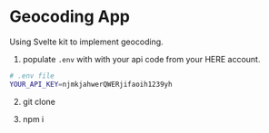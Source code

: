 # Geocoding App

Using Svelte kit to implement geocoding.

1. populate ```.env``` with with your api code from your HERE account.

```bash
# .env file
YOUR_API_KEY=njmkjahwerQWERjifaoih1239yh
```

2. git clone

3. npm i 